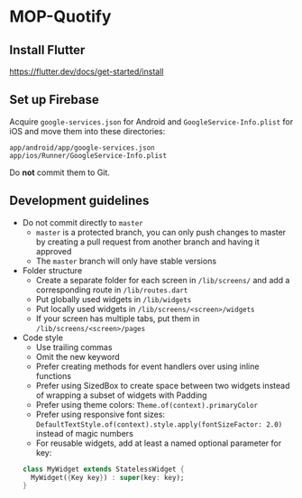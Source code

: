# MOP-Quotify

## Install Flutter

https://flutter.dev/docs/get-started/install

## Set up Firebase

Acquire `google-services.json` for Android and `GoogleService-Info.plist` for iOS and move them into these directories:

```
app/android/app/google-services.json
app/ios/Runner/GoogleService-Info.plist
```

Do **not** commit them to Git.

## Development guidelines

- Do not commit directly to `master`
  - `master` is a protected branch, you can only push changes to master by creating a pull request from another branch and having it approved
  - The `master` branch will only have stable versions
- Folder structure
  - Create a separate folder for each screen in `/lib/screens/` and add a corresponding route in `/lib/routes.dart`
  - Put globally used widgets in `/lib/widgets`
  - Put locally used widgets in `/lib/screens/<screen>/widgets`
  - If your screen has multiple tabs, put them in `/lib/screens/<screen>/pages`
- Code style
  - Use trailing commas
  - Omit the new keyword
  - Prefer creating methods for event handlers over using inline functions
  - Prefer using SizedBox to create space between two widgets instead of wrapping a subset of widgets with Padding
  - Prefer using theme colors: `Theme.of(context).primaryColor`
  - Prefer using responsive font sizes: `DefaultTextStyle.of(context).style.apply(fontSizeFactor: 2.0)` instead of magic numbers
  - For reusable widgets, add at least a named optional parameter for key:
  ```dart
  class MyWidget extends StatelessWidget {
    MyWidget({Key key}) : super(key: key);
  }
  ```
